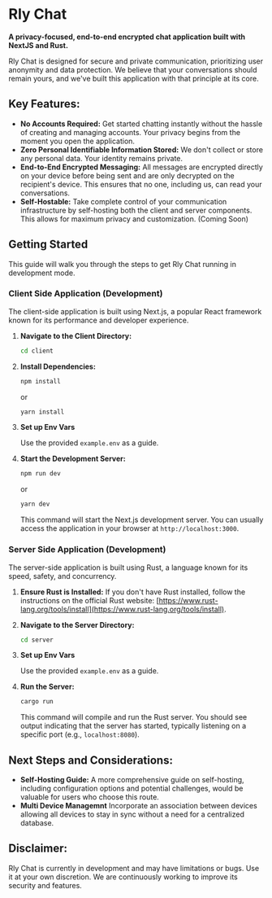 # Rly Chat

**A privacy-focused, end-to-end encrypted chat application built with NextJS and Rust.**

Rly Chat is designed for secure and private communication, prioritizing user anonymity and data protection. 
We believe that your conversations should remain yours, and we've built this application with that principle at its core.

## Key Features:

* **No Accounts Required:** Get started chatting instantly without the hassle of creating and managing accounts. Your privacy begins from the moment you open the application.
* **Zero Personal Identifiable Information Stored:** We don't collect or store any personal data. Your identity remains private.
* **End-to-End Encrypted Messaging:** All messages are encrypted directly on your device before being sent and are only decrypted on the recipient's device. This ensures that no one, including us, can read your conversations.
* **Self-Hostable:** Take complete control of your communication infrastructure by self-hosting both the client and server components. This allows for maximum privacy and customization. (Coming Soon)

## Getting Started

This guide will walk you through the steps to get Rly Chat running in development mode.

### Client Side Application (Development)

The client-side application is built using Next.js, a popular React framework known for its performance and developer experience.

1.  **Navigate to the Client Directory:**
    ```bash
    cd client
    ```

2.  **Install Dependencies:**
    ```bash
    npm install
    ```
    or
    ```bash
    yarn install
    ```

3.  **Set up Env Vars**

    Use the provided `example.env` as a guide.

4.  **Start the Development Server:**
    ```bash
    npm run dev
    ```
    or
    ```bash
    yarn dev
    ```

    This command will start the Next.js development server. You can usually access the application in your browser at `http://localhost:3000`.

### Server Side Application (Development)

The server-side application is built using Rust, a language known for its speed, safety, and concurrency.

1.  **Ensure Rust is Installed:** If you don't have Rust installed, follow the instructions on the official Rust website: [https://www.rust-lang.org/tools/install](https://www.rust-lang.org/tools/install).

2.  **Navigate to the Server Directory:**
    ```bash
    cd server
    ```

3.  **Set up Env Vars**

    Use the provided `example.env` as a guide.

4.  **Run the Server:**
    ```bash
    cargo run
    ```

    This command will compile and run the Rust server. You should see output indicating that the server has started, typically listening on a specific port (e.g., `localhost:8080`).

## Next Steps and Considerations:

* **Self-Hosting Guide:** A more comprehensive guide on self-hosting, including configuration options and potential challenges, would be valuable for users who choose this route.
* **Multi Device Managemnt** Incorporate an association between devices allowing all devices to stay in sync without a need for a centralized database.

## Disclaimer:

Rly Chat is currently in development and may have limitations or bugs. Use it at your own discretion. We are continuously working to improve its security and features.
